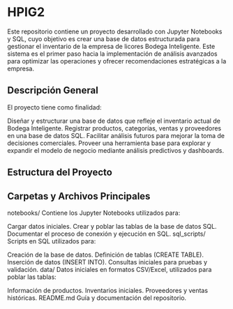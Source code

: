 # HPIG2

Este repositorio contiene un proyecto desarrollado con Jupyter Notebooks y SQL, cuyo objetivo es crear una base de datos estructurada para gestionar el inventario de la empresa de licores Bodega Inteligente. Este sistema es el primer paso hacia la implementación de análisis avanzados para optimizar las operaciones y ofrecer recomendaciones estratégicas a la empresa.

## Descripción General
El proyecto tiene como finalidad:

Diseñar y estructurar una base de datos que refleje el inventario actual de Bodega Inteligente.
Registrar productos, categorías, ventas y proveedores en una base de datos SQL.
Facilitar análisis futuros para mejorar la toma de decisiones comerciales.
Proveer una herramienta base para explorar y expandir el modelo de negocio mediante análisis predictivos y dashboards.
## Estructura del Proyecto
## Carpetas y Archivos Principales
notebooks/
Contiene los Jupyter Notebooks utilizados para:

Cargar datos iniciales.
Crear y poblar las tablas de la base de datos SQL.
Documentar el proceso de conexión y ejecución en SQL.
sql_scripts/
Scripts en SQL utilizados para:

Creación de la base de datos.
Definición de tablas (CREATE TABLE).
Inserción de datos (INSERT INTO).
Consultas iniciales para pruebas y validación.
data/
Datos iniciales en formatos CSV/Excel, utilizados para poblar las tablas:

Información de productos.
Inventarios iniciales.
Proveedores y ventas históricas.
README.md
Guía y documentación del repositorio.

